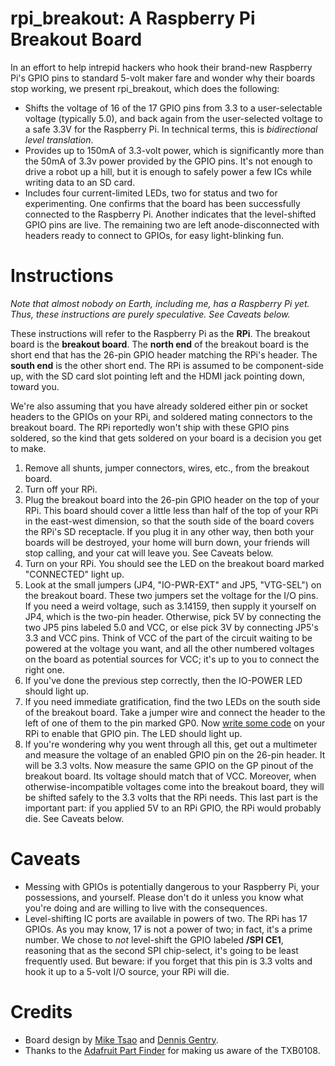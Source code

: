 rpi_breakout: A Raspberry Pi Breakout Board
===========================================

In an effort to help intrepid hackers who hook their brand-new Raspberry Pi's GPIO pins to standard 5-volt maker fare and wonder why their boards stop working, we present rpi_breakout, which does the following:

  * Shifts the voltage of 16 of the 17 GPIO pins from 3.3 to a user-selectable voltage (typically 5.0), and back again from the user-selected voltage to a safe 3.3V for the Raspberry Pi. In technical terms, this is *bidirectional level translation*.
  * Provides up to 150mA of 3.3-volt power, which is significantly more than the 50mA of 3.3v power provided by the GPIO pins. It's not enough to drive a robot up a hill, but it is enough to safely power a few ICs while writing data to an SD card.
  * Includes four current-limited LEDs, two for status and two for experimenting. One confirms that the board has been successfully connected to the Raspberry Pi. Another indicates that the level-shifted GPIO pins are live. The remaining two are left anode-disconnected with headers ready to connect to GPIOs, for easy light-blinking fun.

Instructions
============

*Note that almost nobody on Earth, including me, has a Raspberry Pi yet. Thus, these instructions are purely speculative. See Caveats below.*

These instructions will refer to the Raspberry Pi as the **RPi**. The breakout board is the **breakout board**. The **north end** of the breakout board is the short end that has the 26-pin GPIO header matching the RPi's header. The **south end** is the other short end. The RPi is assumed to be component-side up, with the SD card slot pointing left and the HDMI jack pointing down, toward you.

We're also assuming that you have already soldered either pin or socket headers to the GPIOs on your RPi, and soldered mating connectors to the breakout board. The RPi reportedly won't ship with these GPIO pins soldered, so the kind that gets soldered on your board is a decision you get to make.

  1. Remove all shunts, jumper connectors, wires, etc., from the breakout board.
  1. Turn off your RPi.
  1. Plug the breakout board into the 26-pin GPIO header on the top of your RPi. This board should cover a little less than half of the top of your RPi in the east-west dimension, so that the south side of the board covers the RPi's SD receptacle. If you plug it in any other way, then both your boards will be destroyed, your home will burn down, your friends will stop calling, and your cat will leave you. See Caveats below.
  1. Turn on your RPi. You should see the LED on the breakout board marked "CONNECTED" light up.
  1. Look at the small jumpers (JP4, "IO-PWR-EXT" and JP5, "VTG-SEL") on the breakout board. These two jumpers set the voltage for the I/O pins. If you need a weird voltage, such as 3.14159, then supply it yourself on JP4, which is the two-pin header. Otherwise, pick 5V by connecting the two JP5 pins labeled 5.0 and VCC, or else pick 3V by connecting JP5's 3.3 and VCC pins. Think of VCC of the part of the circuit waiting to be powered at the voltage you want, and all the other numbered voltages on the board as potential sources for VCC; it's up to you to connect the right one.
  1. If you've done the previous step correctly, then the IO-POWER LED should light up.
  1. If you need immediate gratification, find the two LEDs on the south side of the breakout board. Take a jumper wire and connect the header to the left of one of them to the pin marked GP0. Now [write some code](http://elinux.org/Rpi_Low-level_peripherals) on your RPi to enable that GPIO pin. The LED should light up.
  1. If you're wondering why you went through all this, get out a multimeter and measure the voltage of an enabled GPIO pin on the 26-pin header. It will be 3.3 volts. Now measure the same GPIO on the GP pinout of the breakout board. Its voltage should match that of VCC. Moreover, when otherwise-incompatible voltages come into the breakout board, they will be shifted safely to the 3.3 volts that the RPi needs. This last part is the important part: if you applied 5V to an RPi GPIO, the RPi would probably die. See Caveats below.

Caveats
=======

  * Messing with GPIOs is potentially dangerous to your Raspberry Pi, your possessions, and yourself. Please don't do it unless you know what you're doing and are willing to live with the consequences.
  * Level-shifting IC ports are available in powers of two. The RPi has 17 GPIOs. As you may know, 17 is not a power of two; in fact, it's a prime number. We chose to *not* level-shift the GPIO labeled **/SPI CE1**, reasoning that as the second SPI chip-select, it's going to be least frequently used. But beware: if you forget that this pin is 3.3 volts and hook it up to a 5-volt I/O source, your RPi will die.

Credits
=======

  * Board design by [Mike Tsao](http://www.sowbug.com/) and [Dennis Gentry](https://github.com/dgentry).
  * Thanks to the [Adafruit Part Finder](http://www.ladyada.net/wiki/partfinder) for making us aware of the TXB0108.
